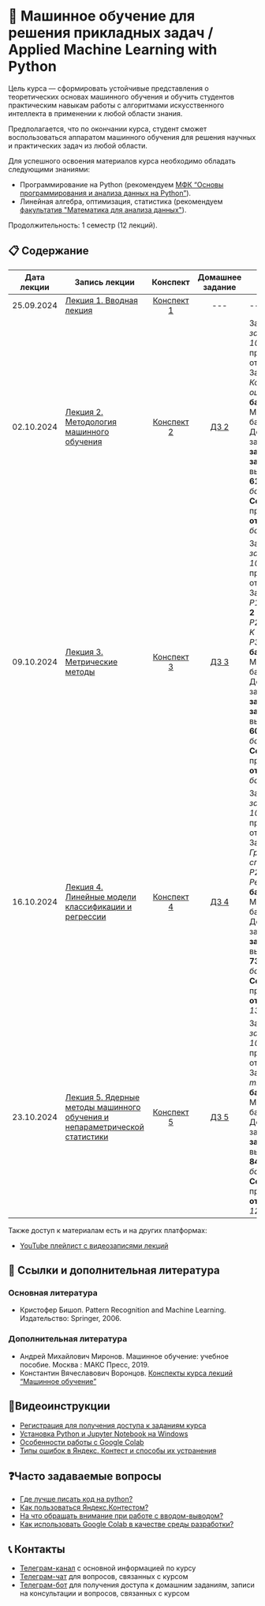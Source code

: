 # 🧠 Машинное обучение для решения прикладных задач / Applied Machine Learning with Python

Цель курса — сформировать устойчивые представления о теоретических основах машинного обучения и обучить студентов практическим навыкам работы с алгоритмами искусственного интеллекта в применении к любой области знания. 

Предполагается, что по окончании курса, студент сможет воспользоваться аппаратом машинного обучения для решения научных и практических задач из любой области.

Для успешного освоения материалов курса необходимо обладать следующими знаниями:

* Программирование на Python (рекомендуем [МФК “Основы программирования и анализа данных на Python”](https://github.com/MSUcourses/Data-Analysis-with-Python/blob/main/Python/lectures_spring_2023.md)).
* Линейная алгебра, оптимизация, статистика (рекомендуем [факультатив "Математика для анализа данных"](https://github.com/MSUcourses/Data-Analysis-with-Python/tree/main/Math)).

Продолжительность: 1 семестр (12 лекций).

## 📋 Содержание

Дата лекции | Запись лекции | Конспект | Домашнее задание | Критерии | Дедлайн сдачи
|:----:|----|:----:|:----:|----|----|
|25.09.2024| [Лекция 1. Вводная лекция](https://rutube.ru/video/5e3f5f8e55d7a30ae27189f0901bba13/) | [Конспект 1](https://colab.research.google.com/drive/12D6USdM4jlcVLO0DbkKZDU-EbyhL6maa) |---|---|---|
|02.10.2024| [Лекция 2. Методология машинного обучения](https://rutube.ru/video/private/f3f1b0e3856f9bf82e8fe7423c2dfeed/?r=wd&p=dP_KAOvch7-JD4Xg-kIgtg) | [Конспект 2](https://colab.research.google.com/drive/17mDxDZeL8DXn28U4MErQqrPNjSb2UOpG) | [ДЗ 2](https://contest.yandex.ru/contest/68804/problems/) |За *тестовое задание (№1-10)* при правильном ответе - **1 балл**. Задача: *P1. Корректная оценка* - **3 балла**. Максимально 13 баллов. Домашнее задание будет **засчитано на зачет** при выполнении **от 61,5%** *(т.е. 8 баллов)*. **Сертификат** - при выполнении **от 84,6%** *(т.е. 11 баллов)*. | 20.10.2024 |
|09.10.2024| [Лекция 3. Метрические методы](https://rutube.ru/video/private/5eff9d0eb96d496f2210108b8ed7ab5e/?r=wd&p=F6UPZKfh7dDvmEAQmIqP4g) | [Конспект 3](https://colab.research.google.com/drive/1oRZC_99fJImrgLhSfghGZMHcZgvHp-uf) | [ДЗ 3](https://contest.yandex.ru/contest/69312/problems/) | За *тестовое задание (№1-10)* при правильном ответе - **1 балл**. Задачи: *P1.Аргументы* - **2 балла**; *P2.Оптимальный K* - **3 балла**; *P3.KNN* - **5 баллов**. Максимально 20 баллов. Домашнее задание будет **засчитано на зачет** при выполнении **от 60%** *(т.е. 12 баллов)*. **Сертификат** - при выполнении **от 80%** *(т.е. 16 баллов)*. | 27.10.2024 |
|16.10.2024| [Лекция 4. Линейные модели классификации и регрессии](https://rutube.ru/video/private/06fb4fb4112265ba87bc31ca9cc6cfd6/?p=bY2ti69jL-Gsdf8V5xwY1g) | [Конспект 4](https://colab.research.google.com/drive/1iWfLO0p8YpU1hLPJCdKw6wPfj4b8OxAn) | [ДЗ 4](https://contest.yandex.ru/contest/69602/problems/) | За *тестовое задание (№1-10)* при правильном ответе - **1 балл**. Задачи: *P1. Градиентный спуск* - **3 балла**; *P2. Линейная Регрессия* - **2 баллов**. Максимально 15 баллов. Домашнее задание будет **засчитано** при выполнении **от 73,34%** *(т.е. 11 баллов)*. **Сертификат** - при выполнении **от 86,67%** *(т.е. 13 баллов)*. | 03.11.2024 |
|23.10.2024| [Лекция 5. Ядерные методы машинного обучения и непараметрической статистики](https://rutube.ru/video/private/d5d79641996708ded3d040b469de507f/?p=RDWAMMqW-H4VUJJEF63HAg) | [Конспект 5](https://colab.research.google.com/drive/1VSm4HpD69H4SVwg4JpBvo3usVzUSft_W?usp=sharing) | [ДЗ 5](https://contest.yandex.ru/contest/70090/problems/) | За *тестовое задание (№1-10)* при правильном ответе - **1 балл**. Задача: *P1. ml_5_p1* - **3 балла**. Максимально 13 баллов. Домашнее задание будет **засчитано** при выполнении **от 84,6 %** *(т.е. 11 баллов)*. **Сертификат** - при выполнении **от 92,3 %** *(т.е. 12 баллов)*. | 10.11.2024 |

Также доступ к материалам есть и на других платформах:

* [YouTube плейлист с видеозаписями лекций](https://youtube.com/playlist?list=PLcsjsqLLSfNDku_5beQToAaHCbAg9YTb_&feature=shared)

## 📝 Ссылки и дополнительная литература

### Основная литература
* Кристофер Бишоп. Pattern Recognition and Machine Learning. Издательство: Springer, 2006.

### Дополнительная литература
* Андрей Михайлович Миронов. Машинное обучение: учебное пособие. Москва : МАКС Пресс, 2019.
* Константин Вячеславович Воронцов. [Конспекты курса лекций “Машинное обучение”](http://www.machinelearning.ru/wiki/index.php?title=%D0%9C%D0%B0%D1%88%D0%B8%D0%BD%D0%BD%D0%BE%D0%B5_%D0%BE%D0%B1%D1%83%D1%87%D0%B5%D0%BD%D0%B8%D0%B5_(%D0%BA%D1%83%D1%80%D1%81_%D0%BB%D0%B5%D0%BA%D1%86%D0%B8%D0%B9,_%D0%9A.%D0%92.%D0%92%D0%BE%D1%80%D0%BE%D0%BD%D1%86%D0%BE%D0%B2))

## 🎥Видеоинструкции

* [Регистрация для получения доступа к заданиям курса](https://youtu.be/R1_Xzr3Eyso )
* [Установка Python и Jupyter Notebook на Windows](https://youtu.be/fVu3OjCfVps)
* [Особенности работы с Google Colab ](https://youtu.be/Fbdisx6XUzw)
* [Типы ошибок в Яндекс. Контест и способы их устранения ](https://youtu.be/y3nRM1Wd_3M)

## ❓Часто задаваемые вопросы

* [Где лучше писать код на python?](https://github.com/MSUcourses/Data-Analysis-with-Python/blob/main/Python/instructions/IDE-review.md)
* [Как пользоваться Яндекс.Контестом?](https://github.com/MSUcourses/Data-Analysis-with-Python/blob/main/Python/instructions/yandex_contest.md)
* [На что обращать внимание при работе с вводом-выводом?](https://github.com/MSUcourses/Data-Analysis-with-Python/blob/main/Python/instructions/input-output.md)
* [Как использовать Google Colab в качестве среды разработки?](https://github.com/MSUcourses/Data-Analysis-with-Python/blob/main/Python/instructions/GoogleColab.md)

## 📞 Контакты
* [Телеграм-канал](https://t.me/+r7KAOw2PCAphYzVi) с основной информацией по курсу
* [Телеграм-чат](https://t.me/+1Wa9wucv2jQ1ZjA6) для вопросов, связанных с курсом
* [Телеграм-бот](https://t.me/msumfk_bot) для получения доступа к домашним заданиям, записи на консультации и вопросов, связанных с курсом
